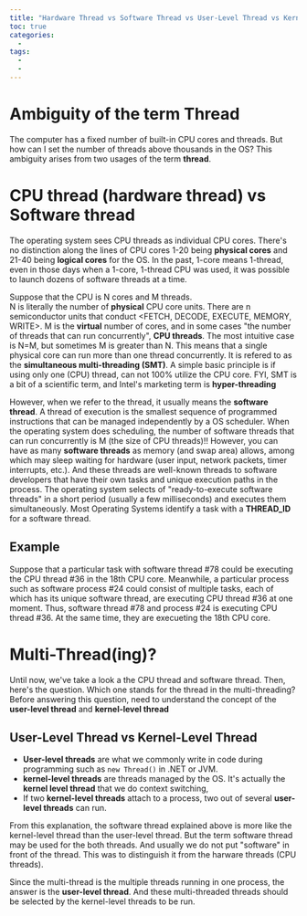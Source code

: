 ```yaml
---
title: "Hardware Thread vs Software Thread vs User-Level Thread vs Kernel-Level Thread"
toc: true
categories:
  - 
tags:
  - 
  - 
---
```



# Ambiguity of the term Thread
The computer has a fixed number of built-in CPU cores and threads. But how can I set the number of threads above thousands in the OS?
This ambiguity arises from two usages of the term **thread**.

# CPU thread (hardware thread) vs Software thread
The operating system sees CPU threads as individual CPU cores. There's no distinction along the lines of CPU cores 1-20 being **physical cores** and 21-40 being **logical cores** for the OS. In the past, 1-core means 1-thread, even in those days when a 1-core, 1-thread CPU was used, it was possible to launch dozens of software threads at a time.

Suppose that the CPU is N cores and M threads.  
N is literally the number of **physical** CPU core units. There are n semiconductor units that conduct <FETCH, DECODE, EXECUTE, MEMORY, WRITE>.
M is the **virtual** number of cores, and in some cases "the number of threads that can run concurrently", **CPU threads**. The most intuitive case is N=M, but sometimes M is greater than N. This means that a single physical core can run more than one thread concurrently.
It is refered to as the **simultaneous multi-threading (SMT)**. A simple basic principle is if using only one (CPU) thread, can not 100% utilize the CPU core. FYI, SMT is a bit of a scientific term, and Intel's marketing term is **hyper-threading**

However, when we refer to the thread, it usually means the **software thread**. A thread of execution is the smallest sequence of programmed instructions that can be managed independently by a OS scheduler. When the operating system does scheduling, the number of software threads that can run concurrently is M (the size of CPU threads)!! However, you can have as many **software threads** as memory (and swap area) allows, among which may sleep waiting for hardware (user input, network packets, timer interrupts, etc.). And these threads are well-known threads to software developers that have their own tasks and unique execution paths in the process.
The operating system selects of "ready-to-execute software threads" in a short period (usually a few milliseconds) and executes them simultaneously. Most Operating Systems identify a task with a **THREAD_ID** for a software thread.

## Example
Suppose that a particular task with software thread #78 could be executing the CPU thread #36 in the 18th CPU core.
Meanwhile, a particular process such as software process #24 could consist of multiple tasks, each of which has its unique software thread, are executing CPU thread #36 at one moment.
Thus, software thread #78 and process #24 is executing CPU thread #36. At the same time, they are execueting the 18th CPU core. 

# Multi-Thread(ing)?
Until now, we've take a look a the CPU thread and software thread. Then, here's the question. Which one stands for the thread in the multi-threading? Before answering this question, need to understand the concept of the **user-level thread** and **kernel-level thread**

## User-Level Thread vs Kernel-Level Thread
- **User-level threads** are what we commonly write in code during programming such as ```new Thread()``` in .NET or JVM.
- **kernel-level threads** are threads managed by the OS. It's actually the **kernel level thread** that we do context switching,
- If two **kernel-level threads** attach to a process, two out of several **user-level threads** can run.   

From this explanation, the software thread explained above is more like the kernel-level thread than the user-level thread. But the term software thread may be used for the both threads. And usually we do not put "software" in front of the thread. This was to distinguish it from the harware threads (CPU threads).


Since the multi-thread is the multiple threads running in one process, the answer is the **user-level thread**. And these multi-threaded threads should be selected by the kernel-level threads to be run.